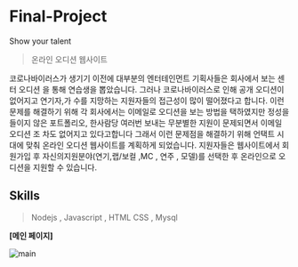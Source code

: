 # Final-Project
Show your talent

>온라인 오디션 웹사이트

코로나바이러스가 생기기 이전에 대부분의 엔터테인먼트 기획사들은 회사에서 보는 센터 오디션 을 통해 연습생을 뽑았습니다. 그러나 코로나바이러스로 인해 공개 오디션이 없어지고 연기자,가 수를 지망하는 지원자들의 접근성이 많이 떨어졌다고 합니다.
이런 문제를 해결하기 위해 각 회사에서는 이메일로 오디션을 보는 방법을 택하였지만 정성을 들이지 않은 포트폴리오, 한사람당 여러번 보내는 무분별한 지원이 문제되면서 이메일 오디션 조 차도 없어지고 있다고합니다
그래서 이런 문제점을 해결하기 위해 언택트 시대에 맞춰 온라인 오디션 웹사이트를 계획하게 되었습니다. 지원자들은 웹사이트에서 회원가입 후 자신의지원분야(연기,랩/보컬 ,MC , 연주 , 모델)를 선택한 후 온라인으로 오디션을 지원할 수 있습니다.

## Skills
> Nodejs , Javascript , HTML CSS , Mysql

**[메인 페이지]**

![main](https://user-images.githubusercontent.com/107246410/175967953-3b7168d4-7717-482a-b2fb-febffef9b1f4.png)
